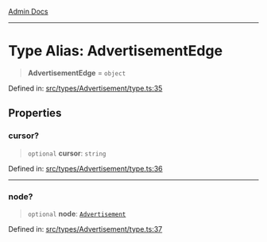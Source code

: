 [Admin Docs](/)

***

# Type Alias: AdvertisementEdge

> **AdvertisementEdge** = `object`

Defined in: [src/types/Advertisement/type.ts:35](https://github.com/PalisadoesFoundation/talawa-admin/blob/main/src/types/Advertisement/type.ts#L35)

## Properties

### cursor?

> `optional` **cursor**: `string`

Defined in: [src/types/Advertisement/type.ts:36](https://github.com/PalisadoesFoundation/talawa-admin/blob/main/src/types/Advertisement/type.ts#L36)

***

### node?

> `optional` **node**: [`Advertisement`](types\Advertisement\type\README\type-aliases\Advertisement.md)

Defined in: [src/types/Advertisement/type.ts:37](https://github.com/PalisadoesFoundation/talawa-admin/blob/main/src/types/Advertisement/type.ts#L37)
